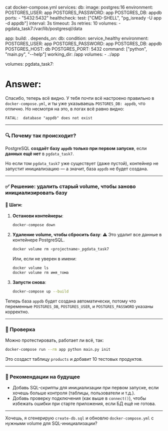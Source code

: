  cat docker-compose.yml
services:
  db:
    image: postgres:16
    environment:
      POSTGRES_USER: app
      POSTGRES_PASSWORD: app
      POSTGRES_DB: appdb
    ports:
      - "5432:5432"
    healthcheck:
      test: ["CMD-SHELL", "pg_isready -U app -d appdb"]
      interval: 3s
      timeout: 3s
      retries: 10
    volumes:
      - pgdata_task7:/var/lib/postgresql/data

  app:
    build: .
    depends_on:
      db:
        condition: service_healthy
    environment:
      POSTGRES_USER: app
      POSTGRES_PASSWORD: app
      POSTGRES_DB: appdb
      POSTGRES_HOST: db
      POSTGRES_PORT: 5432
    command: ["python", "main.py", "--help"]
    working_dir: /app
    volumes:
      - .:/app

volumes:
  pgdata_task7:



# Answer:

Спасибо, теперь всё видно. У тебя почти всё настроено правильно в `docker-compose.yml`, и ты уже указываешь `POSTGRES_DB: appdb`, что отлично. Но несмотря на это, в логах всё равно видно:

```
FATAL:  database "appdb" does not exist
```

---

### 🔍 Почему так происходит?

PostgreSQL **создаёт базу `appdb` только при первом запуске**, если **данных ещё нет** в `pgdata_task7`.

Но если том `pgdata_task7` уже существует (даже пустой), контейнер не запустит инициализацию — а значит, база `appdb` не будет создана.

---

### ✅ Решение: удалить старый volume, чтобы заново инициализировать базу

#### 📌 Шаги:

1. **Останови контейнеры**:

   ```bash
   docker-compose down
   ```

2. **Удаление volume, чтобы сбросить базу**:
   ⚠️ Это удалит все данные в контейнере PostgreSQL.

   ```bash
   docker volume rm <projectname>_pgdata_task7
   ```

   Или, если не уверен в имени:

   ```bash
   docker volume ls
   docker volume rm имя_тома
   ```

3. **Запусти снова**:

   ```bash
   docker-compose up --build
   ```

Теперь база `appdb` будет создана автоматически, потому что переменные `POSTGRES_DB`, `POSTGRES_USER`, и `POSTGRES_PASSWORD` указаны корректно.

---

### 🧪 Проверка

Можно протестировать, работает ли всё, так:

```bash
docker-compose run --rm app python main.py init
```

Это создаст таблицу `products` и добавит 10 тестовых продуктов.

---

### 🔐 Рекомендации на будущее

* Добавь SQL-скрипты для инициализации при первом запуске, если хочешь больше контроля (таблицы, пользователи и т.д.).
* Добавь проверку подключения (как выше в `connect()`), чтобы избежать ошибки при старте приложения, если БД ещё не готова.

---

Хочешь, я сгенерирую `create-db.sql` и обновлю `docker-compose.yml` с нужными volume для SQL-инициализации?
